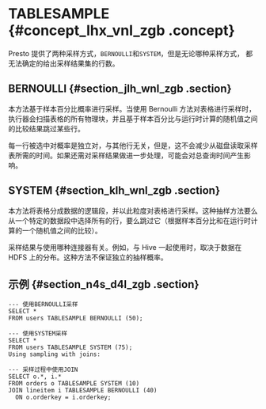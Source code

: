 # TABLESAMPLE {#concept_lhx_vnl_zgb .concept}

Presto 提供了两种采样方式，`BERNOULLI`和`SYSTEM`，但是无论哪种采样方式， 都无法确定的给出采样结果集的行数。

## BERNOULLI {#section_jlh_wnl_zgb .section}

本方法基于样本百分比概率进行采样。当使用 Bernoulli 方法对表格进行采样时，执行器会扫描表格的所有物理块，并且基于样本百分比与运行时计算的随机值之间的比较结果跳过某些行。

每一行被选中对概率是独立对，与其他行无关，但是，这不会减少从磁盘读取采样表所需的时间。如果还需对采样结果做进一步处理，可能会对总查询时间产生影响。

## SYSTEM {#section_klh_wnl_zgb .section}

本方法将表格分成数据的逻辑段，并以此粒度对表格进行采样。这种抽样方法要么从一个特定的数据段中选择所有的行，要么跳过它（根据样本百分比和在运行时计算的一个随机值之间的比较）。

采样结果与使用哪种连接器有关。例如，与 Hive 一起使用时，取决于数据在 HDFS 上的分布。这种方法不保证独立的抽样概率。

## 示例 {#section_n4s_d4l_zgb .section}

```
--- 使用BERNOULLI采样
SELECT *
FROM users TABLESAMPLE BERNOULLI (50);

--- 使用SYSTEM采样
SELECT *
FROM users TABLESAMPLE SYSTEM (75);
Using sampling with joins:

--- 采样过程中使用JOIN
SELECT o.*, i.*
FROM orders o TABLESAMPLE SYSTEM (10)
JOIN lineitem i TABLESAMPLE BERNOULLI (40)
  ON o.orderkey = i.orderkey;
```

